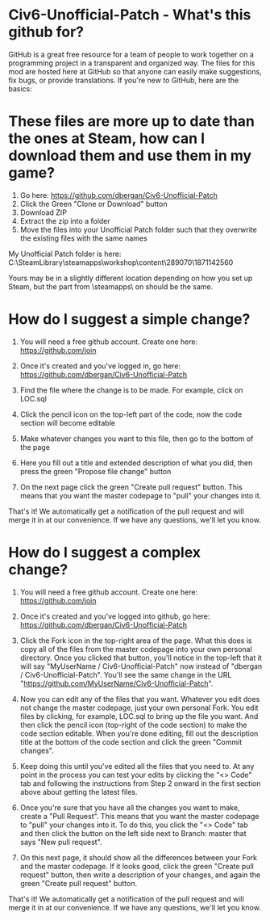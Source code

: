 # Civ6-Unofficial-Patch  -  What's this github for?
GitHub is a great free resource for a team of people to work together on a programming project in a transparent and organized way. The files for this mod are hosted here at GitHub so that anyone can easily make suggestions, fix bugs, or provide translations. If you're new to GitHub, here are the basics:

# These files are more up to date than the ones at Steam, how can I download them and use them in my game?

1) Go here: https://github.com/dbergan/Civ6-Unofficial-Patch
2) Click the Green "Clone or Download" button
3) Download ZIP
4) Extract the zip into a folder
5) Move the files into your Unofficial Patch folder such that they overwrite the existing files with the same names

My Unofficial Patch folder is here:
C:\SteamLibrary\steamapps\workshop\content\289070\1871142560

Yours may be in a slightly different location depending on how you set up Steam, but the part from \steamapps\ on should be the same.

# How do I suggest a simple change?

1) You will need a free github account. Create one here:
https://github.com/join

2) Once it's created and you've logged in, go here: https://github.com/dbergan/Civ6-Unofficial-Patch

3) Find the file where the change is to be made. For example, click on LOC.sql

4) Click the pencil icon on the top-left part of the code, now the code section will become editable

5) Make whatever changes you want to this file, then go to the bottom of the page

6) Here you fill out a title and extended description of what you did, then press the green "Propose file change" button

7) On the next page click the green "Create pull request" button. This means that you want the master codepage to "pull" your changes into it.

That's it! We automatically get a notification of the pull request and will merge it in at our convenience. If we have any questions, we'll let you know.


# How do I suggest a complex change?

1) You will need a free github account. Create one here:
https://github.com/join

2) Once it's created and you've logged into github, go here: https://github.com/dbergan/Civ6-Unofficial-Patch

3) Click the Fork icon in the top-right area of the page. What this does is copy all of the files from the master codepage into your own personal directory. Once you clicked that button, you'll notice in the top-left that it will say "MyUserName / Civ6-Unofficial-Patch" now instead of "dbergan / Civ6-Unofficial-Patch". You'll see the same change in the URL "https://github.com/MyUserName/Civ6-Unofficial-Patch".

4) Now you can edit any of the files that you want. Whatever you edit does not change the master codepage, just your own personal Fork. You edit files by clicking, for example, LOC.sql to bring up the file you want. And then click the pencil icon (top-right of the code section) to make the code section editable. When you're done editing, fill out the description title at the bottom of the code section and click the green "Commit changes".

5) Keep doing this until you've edited all the files that you need to. At any point in the process you can test your edits by clicking the "<> Code" tab and following the instructions from Step 2 onward in the first section above about getting the latest files.

6) Once you're sure that you have all the changes you want to make, create a "Pull Request". This means that you want the master codepage to "pull" your changes into it. To do this, you click the "<> Code" tab and then click the button on the left side next to Branch: master that says "New pull request".

7) On this next page, it should show all the differences between your Fork and the master codepage. If it looks good, click the green "Create pull request" button, then write a description of your changes, and again the green "Create pull request" button.

That's it! We automatically get a notification of the pull request and will merge it in at our convenience. If we have any questions, we'll let you know.
